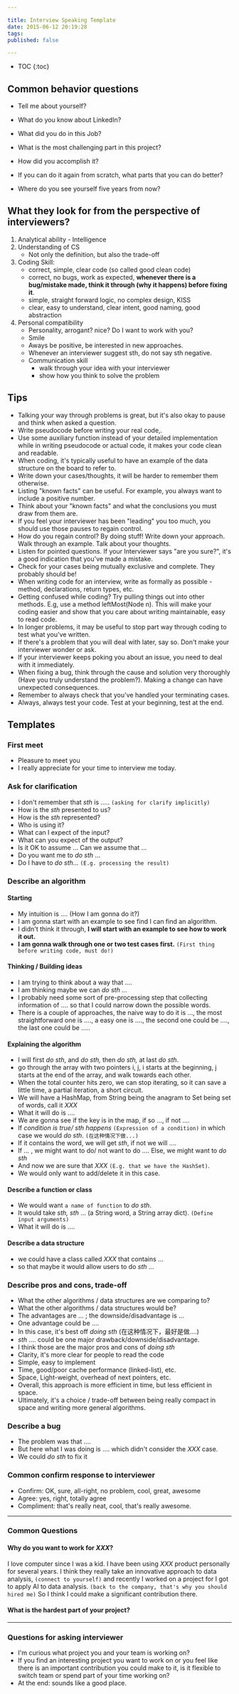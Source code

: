 ```yaml
---

title: Interview Speaking Template
date: 2015-06-12 20:19:28
tags:
published: false

---
```


* TOC
{:toc}

## Common behavior questions

- Tell me about yourself?

- What do you know about LinkedIn?

- What did you do in this Job?

- What is the most challenging part in this project?

- How did you accomplish it?

- If you can do it again from scratch, what parts that you can do better?

- Where do you see yourself five years from now?


## What they look for from the perspective of interviewers?

1. Analytical ability - Intelligence
2. Understanding of CS
	- Not only the definition, but also the trade-off
3. Coding Skill:
	- correct,  simple, clear code (so called good clean code)
	 - correct, no bugs, work as expected, **whenever there is a bug/mistake made, think it through (why it happens) before fixing it**.
	 - simple, straight forward logic, no complex design, KISS
	 - clear, easy to understand, clear intent, good naming, good abstraction
4. Personal compatibility
	-  Personality, arrogant? nice? Do I want to work with you?
     - Smile  
	 -  Aways be positive, be interested in new approaches.
	 -  Whenever an interviewer suggest sth, do not say sth negative.
	-  Communication skill
		-  walk through your idea with your interviewer
		-  show how you think to solve the problem

## Tips

- Talking your way through problems is great, but it's also okay to pause and think when asked a question.
- Write pseudocode before writing your real code,.
- Use some auxiliary function instead of your detailed implementation while in writing pseudocode or actual code,  it makes your code clean and readable.
- When coding, it's typically useful to have  an example of the data structure on the board to refer to.
- Write down your cases/thoughts, it will be harder to remember them otherwise.
- Listing "known facts" can be useful. For example, you always want to include a positive number.
- Think about your "known facts" and what the conclusions you must draw from them are.
- If you feel your interviewer has been "leading" you too much, you should use those pauses to regain control.
- How do you regain control? By doing stuff! Write down your approach. Walk through an example. Talk about your thoughts.
- Listen for pointed questions. If your Interviewer says "are you sure?", it's a good indication that you've made a mistake.
- Check for your cases being mutually exclusive and complete. They probably should be!
- When writing code for an interview, write as formally as possible - method, declarations, return types, etc.
- Getting confused while coding? Try pulling things out into other methods. E.g, use a method leftMost(Node n). This will make your coding easier and show that you care about writing maintainable, easy to read code.
- In longer problems, it may be useful to stop part way through coding to test what you've written.
- If there's a problem that you will deal with later, say so. Don't make your interviewer wonder or ask.
- If your interviewer keeps poking you about an issue, you need to deal with it immediately.
- When fixing a bug, think through the cause and solution very thoroughly (Have you truly understand the problem?). Making a change can have unexpected consequences.
- Remember to always check that you've handled your terminating cases.
- Always, always test your code.  Test at your beginning, test at the end.

## Templates

### First meet

- Pleasure to meet you
- I really appreciate for your time to interview me today.

### Ask for clarification

- I don't remember that *sth* is ..... `(asking for clarify implicitly)`
- How is the *sth* presented to us?
- How is the *sth* represented?
- Who is using it?
- What can I expect of the input?
- What can you expect of the output?
- Is it OK to assume ... Can we assume that ...
- Do you want me to *do sth* ...
- Do I have to *do sth*... `(E.g. processing the result)`

### Describe an algorithm

#### Starting

- My intuition is .... (How I am gonna do it?)
- I am gonna start with an example to see find I can find an algorithm.
- I didn't think it through, **I will start with an example to see how to work it out.**
- **I am gonna walk through one or two test cases first.** `(First thing before writing code, must do!)`

#### Thinking / Building ideas

- I am trying to think about a way that ....
- I am thinking maybe we can *do sth ...*
- I probably need some sort of pre-processing step that collecting information of .... so that I could narrow down the possible words.
- There is a couple of approaches, the naive way to do it is ..., the most straightforward one is ...., a easy one is ....,  the second one could be ...., the last one could be .....

#### Explaining the algorithm

- I will first *do sth*, and *do sth,* then *do sth,* at last *do sth*.
- go through the array with two pointers i, j,  i starts at the beginning, j starts at the end of the array, and walk towards each other.
- When the total counter hits zero, we can stop iterating, so it can save a little time, a partial iteration, a short circuit.
- We will have a HashMap, from String being the anagram to Set<String> being set of words, call it *XXX*
- What it will do is ....
- We are gonna see if the key is in the map, if so ..., if not ....
- If  *condition is true/ sth happens* `(Expression of a condition)` in which case we would *do sth*. `(在这种情况下做...)`
- If it contains the word, we will get *sth*, if not we will ....
- If ... , we might want to do/ not want to do .... Else, we might want to *do sth*
- And now we are sure that *XXX* `(E.g. that we have the HashSet)`.
- We would only want to add/delete it in this case.

#### Describe a function or class

- We would want `a name of function` to *do sth*.
- It would take *sth,  sth* ... (a String word, a String array dict). `(Define input arguments)`
- What it will do is ....

#### Describe a data structure

- we could have a class called *XXX* that contains ...
- so that maybe it would allow users to do *sth* ...

### Describe pros and cons, trade-off

- What the other algorithms / data structures are we comparing to?
- What the other algorithms / data structures would be?
- The advantages are ... ; the downside/disadvantage is ...
- One advantage could be ....
- In this case, it's best off *doing sth*  (在这种情况下，最好是做....)
- *sth* .... could be one major drawback/downside/disadvantage.
- I think those are the major pros and cons of *doing sth*
- Clarity,  it's more clear for people to read the code
- Simple, easy to implement
- Time,  good/poor cache performance (linked-list), etc.
- Space, Light-weight,  overhead of next pointers, etc.
- Overall, this approach is more efficient in time, but less efficient in space.
- Ultimately, it's a choice / trade-off between being really compact in space and writing  more general algorithms.

### Describe a bug

- The problem was that ....
- But here what I was doing is .... which didn't consider the *XXX* case.
- We could *do sth* to fix it

### Common confirm response to interviewer

- Confirm: OK, sure, all-right,  no problem, cool, great, awesome
- Agree: yes, right, totally agree
- Compliment: that's really neat, cool, that's really awesome.

---

### Common Questions

#### Why do you want to work for *XXX*?

I love computer since I was a kid.
I have been using *XXX* product personally for several years.
I think they really take an innovative approach to data analysis, `(connect to yourself)` and recently I worked on a project for I got to apply AI to data analysis. `(back to the company, that's why you should hired me)` So I think I could make a significant contribution there.

#### What is the hardest part of your project?


---

### Questions for asking interviewer

- I'm curious what project you and your team is working on?
- If you find an interesting project you want to work on or you feel like there is an important contribution you could make to it, is it flexible to switch team or spend part of your time working on?
- At the end: sounds like a good place.
